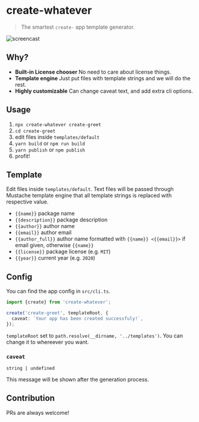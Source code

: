# create-whatever

> The smartest `create-` app template generator.

![screencast](https://raw.githubusercontent.com/uetchy/create-whatever/master/.github/assets/screencast.gif)

## Why?

- **Built-in License chooser** No need to care about license things.
- **Template engine** Just put files with template strings and we will do the rest.
- **Highly customizable** Can change caveat text, and add extra cli options.

## Usage

1. `npx create-whatever create-greet`
2. `cd create-greet`
3. edit files inside `templates/default`
4. `yarn build` or `npm run build`
5. `yarn publish` or `npm publish`
6. profit!

## Template

Edit files inside `templates/default`. Text files will be passed through Mustache template engine that all template strings is replaced with respective value.

- `{{name}}` package name
- `{{description}}` package description
- `{{author}}` author name
- `{{email}}` author email
- `{{author_full}}` author name formatted with `{{name}} <{{email}}>` if email given, otherwise `{{name}}`
- `{{license}}` package license (e.g. `MIT`)
- `{{year}}` current year (e.g. `2020`)

## Config

You can find the app config in `src/cli.ts`.

```ts
import {create} from 'create-whatever';

create('create-greet', templateRoot, {
  caveat: `Your app has been created successfuly!`,
});
```

`templateRoot` set to `path.resolve(__dirname, '../templates')`. You can change it to whereever you want.

### `caveat`

`string | undefined`

This message will be shown after the generation process.

## Contribution

PRs are always welcome!
